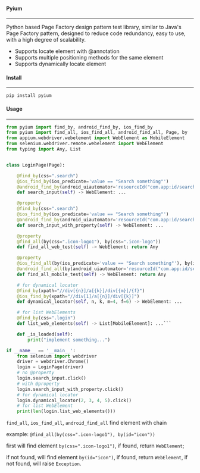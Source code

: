 #### Pyium 
***
Python based Page Factory design pattern test library, similar to Java's Page Factory pattern, designed to reduce code redundancy, easy to use, with a high degree of scalability.

- Supports locate element with @annotation
- Supports multiple positioning methods for the same element
- Supports dynamically locate element

#### Install
***
`pip install pyium`

#### Usage
***
```python
from pyium import find_by, android_find_by, ios_find_by
from pyium import find_all, ios_find_all, android_find_all, Page, by
from appium.webdriver.webelement import WebElement as MobileElement
from selenium.webdriver.remote.webelement import WebElement
from typing import Any, List


class LoginPage(Page):

    @find_by(css=".search")
    @ios_find_by(ios_predicate='value == "Search something"')
    @android_find_by(android_uiautomator='resourceId("com.app:id/search_txtbox")')
    def search_input(self) -> WebElement: ...

    @property
    @find_by(css=".search")
    @ios_find_by(ios_predicate='value == "Search something"')
    @android_find_by(android_uiautomator='resourceId("com.app:id/search_txtbox")')
    def search_input_with_property(self) -> WebElement: ...

    @property
    @find_all(by(css=".icon-logo1"), by(css=".icon-logo"))
    def find_all_web_test(self) -> WebElement: return Any

    @property
    @ios_find_all(by(ios_predicate='value == "Search something"'), by(ios_predicate='value == "Search result"'))
    @android_find_all(by(android_uiautomator='resourceId("com.app:id/search_txtbox")'), by(android_uiautomator='resourceId("com.app:id/search_txtbox")'))
    def find_all_mobile_test(self) -> WebElement: return Any

    # for dynamical locator
    @find_by(xpath="//div[{n}]/a[{k}]/div[{m}]/{f}")
    @ios_find_by(xpath="//div[1]/a[{n}]/div[{k}]")
    def dynamical_locator(self, n, k, m=4, f=6) -> WebElement: ...

    # for list WebElements
    @find_by(css=".login")
    def list_web_elements(self) -> List[MobileElement]: ...```

    def _is_loaded(self):
        print("implement something...")

if __name__ == '__main__':
    from selenium import webdriver
    driver = webdriver.Chrome()
    login = LoginPage(driver)
    # no @property
    login.search_input.click()
    # with @property
    login.search_input_with_property.click()
    # for dynamical locator
    login.dynamical_locator(2, 3, 4, 5).click()
    # for list WebElement
    print(len(login.list_web_elements()))
```

`find_all`, `ios_find_all`, `android_find_all` find element with chain

example: `@find_all(by(css=".icon-logo1"), by(id="icon"))` 

first will find element `by(css=".icon-logo1")`, if found, return `WebElement`; 

if not found, will find element `by(id="icon")`, if found, return `WebElement`, if not found, will raise `Exception`.
    